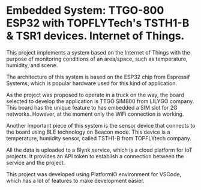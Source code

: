 # Embedded System: TTGO-800 ESP32 with TOPFLYTech's TSTH1-B  & TSR1 devices. Internet of Things.

This project implements a system based on the Internet of Things with the purpose of monitoring conditions of an area/space, such as temperature, humidity, and scene. 

The architecture of this system is based on the ESP32 chip from Espressif Systems, which is popular hardware used for this kind of application. 

As the project was proposed to operate in a truck on the way, the board selected to develop the application is TTGO SIM800 from LILYGO company. This board has the unique feature to has embedded a SIM slot for 2G networks. However, at the moment only the WiFi connection is working. 

Another important piece of this system is the sensor device that connects to the board using BLE technology on Beacon mode. This device is a temperature, humidity sensor, called TSTH1-B from TOPFLYtech company. 

All the data is uploaded to a Blynk service, which is a cloud platform for IoT projects. It provides an API token to establish a connection between the service and the project. 

This project was developed using PlatformIO environment for VSCode, which has a lot of features to make development easier.


